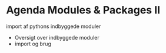# Agenda Modules & Packages II
import af pythons indbyggede moduler

* Oversigt over indbyggede moduler
* import og brug